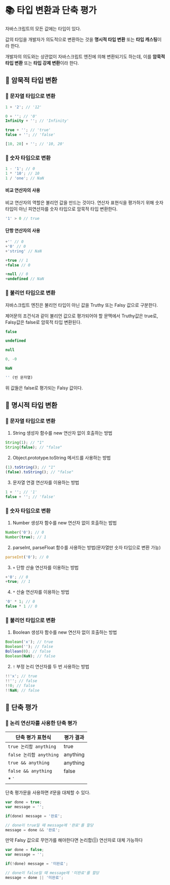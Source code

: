 # 📚 타입 변환과 단축 평가
자바스크립트의 모든 값에는 타입이 있다. 

값의 타입을 개발자가 의도적으로 변환하는 것을 **명시적 타입 변환** 또는 **타입 캐스팅**이라 한다.

개발자의 의도와는 상관없이 자바스크립트 엔진에 의해 변환되기도 하는데, 이를 **암묵적 타입 변환** 또는 **타입 강제 변환**이라 한다.

## 🎀 암묵적 타입 변환
### 📌 문자열 타입으로 변환
```js
1 + '2'; // '12'

0 + ''; // '0'
Infinity + ''; // 'Infinity'

true + ''; // 'true'
false + ''; // 'false'

[10, 20] + ''; // '10, 20'
```

### 📌 숫자 타입으로 변환
```js
1 - '1'; // 0
1 * '10'; // 10
1 / 'one'; // NaN
```
#### 비교 연산자의 사용
비교 연산자의 역할은 불리언 값을 만드는 것이다. 연산자 표현식을 평가하기 위해 숫자 타입이 아닌 피연산자를 숫자 타입으로 암묵적 타입 변환한다.
```js
'1' > 0 // true
```
#### 단항 연산자의 사용
```js
+'' // 0
+'0' // 0
+'string' // NaN

+true // 1
+false // 0

+null // 0
+undefined // NaN
```

### 📌 불리언 타입으로 변환
자바스크립트 엔진은 불리언 타입이 아닌 값을 Truthy 또는 Falsy 값으로 구분한다.

제어문의 조건식과 같이 불리언 값으로 평가되어야 할 문맥에서 Truthy값은 true로, Falsy값은 false로 암묵적 타입 변환된다.
```js
false

undefined

null

0, -0

NaN

'' (빈 문자열)
```
위 값들은 false로 평가되는 Falsy 값이다.

## 🎀 명시적 타입 변환
### 📌 문자열 타입으로 변환
1. String 생성자 함수를 new 연산자 없이 호출하는 방법
```js
String(1); // "1"
String(false); // "false"
```
2. Object.prototype.toString 메서드를 사용하는 방법
```js
(1).toString(); // "1"
(false).toString(); // "false"
```
3. 문자열 연결 연산자를 이용하는 방법
```js
1 + ''; // '1'
false + ''; // 'false'
```

### 📌 숫자 타입으로 변환
1. Number 생성자 함수를 new 연산자 없이 호출하는 밥법
```js
Number('0'); // 0
Number(true); // 1
```
2. parseInt, parseFloat 함수를 사용하는 방법(문자열만 숫자 타입으로 변환 가능)
```js
parseInt('0'); // 0
```
3. `+` 단항 산술 연산자를 이용하는 방법
```js
+'0'; // 0
+true; // 1
```
4. `*` 산술 연산자를 이용하는 방법
```js
'0' * 1; // 0
false * 1 // 0
```

### 📌 불리언 타입으로 변환
1. Boolean 생성자 함수를 new 연산자 없이 호출하는 방법
```js
Boolean('x'); // true
Boolean(''); // false
Bollean(0); // false
Boolean(NaN); // false
```
2. `!` 부정 논리 연산자를 두 번 사용하는 방법
```js
!!'x'; // true
!!''; // false
!!0; // false
!!NaN; // false
```
## 🎀 단축 평가
### 📌 논리 연산자를 사용한 단축 평가
|단축 평가 표현식 |평가 결과 |
| --- | ---|
|`true 논리합 anything` |true | 
|`false 논리합 anything` | anything |
|`true && anything` | anything |
|`false && anything` | false | 
* `||`이 표 안에서 입력되지 않아서 "논리합"으로 표현함

단축 평가문을 사용하면 if문을 대체할 수 있다.
```js
var done = true;
var message = '';

if(done) message = '완료';

// done이 true일 때 message에 '완료'를 할당
message = done && '완료';
```

만약 Falsy 값으로 무언가를 해야한다면 논리합(||) 연산자로 대체 가능하다
```js
var done = false;
var message = '';

if(!done) message = '미완료';

// done이 false일 때 message에 '미완료'를 할당
message = done || '미완료';
```
